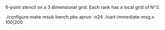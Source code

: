 6-point stencil on a 3 dimensional grid. Each rank has a local grid of N^3.

./configure
make
msub bench.pbs
aprun -n24 ./cart-immediate-msg.x 100|200
